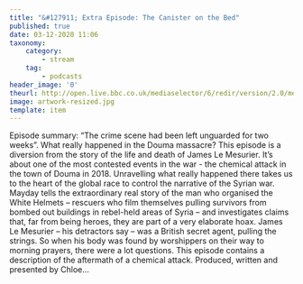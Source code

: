 ```yaml
---
title: "&#127911; Extra Episode: The Canister on the Bed"
published: true
date: 03-12-2020 11:06
taxonomy:
    category:
        - stream
    tag:
        - podcasts
header_image: '0'
theurl: http://open.live.bbc.co.uk/mediaselector/6/redir/version/2.0/mediaset/audio-nondrm-download/proto/http/vpid/p08z3hp0.mp3
image: artwork-resized.jpg
template: item
--- 
```

Episode summary: “The crime scene had been left unguarded for two weeks”. What really happened in the Douma massacre? This episode is a diversion from the story of the life and death of James Le Mesurier. It’s about one of the most contested events in the war - the chemical attack in the town of Douma in 2018. Unravelling what really happened there takes us to the heart of the global race to control the narrative of the Syrian war. Mayday tells the extraordinary real story of the man who organised the White Helmets – rescuers who film themselves pulling survivors from bombed out buildings in rebel-held areas of Syria – and investigates claims that, far from being heroes, they are part of a very elaborate hoax. James Le Mesurier – his detractors say – was a British secret agent, pulling the strings. So when his body was found by worshippers on their way to morning prayers, there were a lot questions. This episode contains a description of the aftermath of a chemical attack. Produced, written and presented by Chloe…
